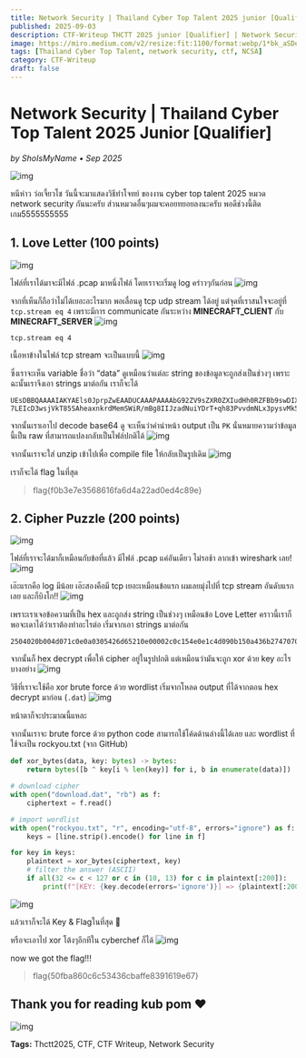 ```yaml
---
title: Network Security | Thailand Cyber Top Talent 2025 junior [Qualifier]
published: 2025-09-03
description: CTF-Writeup THCTT 2025 junior [Qualifier] | Network Security kub pom :)
image: https://miro.medium.com/v2/resize:fit:1100/format:webp/1*bk_aSDegtilLL4x1O29XoA.png
tags: [Thailand Cyber Top Talent, network security, ctf, NCSA]
category: CTF-Writeup
draft: false
---
```


# Network Security | Thailand Cyber Top Talent 2025 Junior [Qualifier]

_by ShoIsMyName • Sep 2025_

![img](https://miro.medium.com/v2/resize:fit:1100/format:webp/1*bk_aSDegtilLL4x1O29XoA.png)

หนีห่าว ว่อเจี้ยวโช วันนี้จะมาแสดงวิธีทำโจทย์ ของงาน cyber top talent 2025 หมวด network security กันนะครับ ส่วนหมวดอื่นๆผมจะคอยทยอยลงนะครับ พอดีช่วงนี้ติดเกม5555555555

## 1. Love Letter (100 points)      
![img](https://miro.medium.com/v2/resize:fit:640/format:webp/1*_uiC9un8tPxQpjyZhFO-Lw.png)

ไฟล์ที่เราได้มาจะมีไฟล์ .pcap มาหนึ่งไฟล์ โดยเราจะเริ่มดู log คร่าวๆกันก่อน
![img](https://miro.medium.com/v2/resize:fit:1100/format:webp/1*xfZUB40S1VEb-ot0fiHBqw.png)

จากที่เห็นก็ถือว่าไม่ได้เยอะอะไรมาก พอเลื่อนดู tcp udp stream ได้อยู่ แต่จุดที่เราสนใจจะอยู่ที่ `tcp.stream eq 4` เพราะมีการ communicate กันระหว่าง **MINECRAFT_CLIENT** กับ **MINECRAFT_SERVER**
![img](https://miro.medium.com/v2/resize:fit:1100/format:webp/1*vAfmCchB6kE0xLR-J1nPzw.png)

`tcp.stream eq 4`

เนื้อหาข้างในไฟล์ tcp stream จะเป็นแบบนี้
![img](https://miro.medium.com/v2/resize:fit:1100/format:webp/1*luISlRWQXw967WXwaGFjMw.png)

ซึ่งเราจะเห็น variable ชื่อว่า “data” ดูเหมือนว่าแต่ละ string ของข้อมูลจะถูกส่งเป็นช่วงๆ เพราะฉะนั้นเราจึงเอา strings มาต่อกัน เราก็จะได้

```
UEsDBBQAAAAIAKYAEls0JprpZwEAADUCAAAPAAAAbG92ZV9sZXR0ZXIudHh0RZFBb9swDIXv/hW89RIEbdpl3bGHASuw3gYMPdISFROVxECS4xlD//uenAC72AAfyffx6W0lL1yktt0wvNI4a2zEVM/ilCO5ibVQsEJzJc1VvZDNhd40iyscGi1Wot/Td3YTjdHcB00WfcWOs4pDd6C00gSPhq6LlBXCH4ldWMw8aSXH5SKeFm0T5pIkQxf07sT+IrnNINwPww/1XvLWqJnwqVd/iip1G62VT4I/50aW47qxrzbv6ZfRnJ2BgLTteu0uRsoC42ZkZ+kL5XYxZ3/jb3YS1MsmjmuDzytFCbjm94QZ7KGgaO96RSjyf/nEF6FzsX5KQC4LpRkx9ZFO2H2T4KwXsMeF17rbTo6A 7LEIcD3wsjVkT85SAheaxnkrdMemSWiR/mBg8IIJzadNuiYDrT+qh83PvvdmNLx3pysvMk5apAxDiHz6G+7HR/kqj1+Oz8eHY+Cjf+LDgf29+Cf3/E0+h39QSwECFAMUAAAACACmABJbNCaa6WcBAAA1AgAADwAAAAAAAAAAAAAAgAEAAAAAbG92ZV9sZXR0ZXIudHh0UEsFBgAAAAABAAEAPQAAAJQBAAAAAA==
```

จากนั้นเราเอาไป decode base64 ดู จะเห็นว่าคำนำหน้า output เป็น `PK` นั่นหมายความว่าข้อมูลนี้เป็น raw ที่สามารถแปลงกลับเป็นไฟล์ปกติได้
![img](https://miro.medium.com/v2/resize:fit:1100/format:webp/1*WYoxRdzmoNsb2qls7yJdWg.png)

จากนั้นเราจะใส่ unzip เข้าไปเพื่อ compile file ให้กลับเป็นรูปเดิม
![img](https://miro.medium.com/v2/resize:fit:1100/format:webp/1*87g6tIdCARNXKJ3MiTo8CA.png)

เราก็จะได้ flag ในที่สุด

> flag{f0b3e7e3568616fa6d4a22ad0ed4c89e}

## 2. Cipher Puzzle (200 points)
![img](https://miro.medium.com/v2/resize:fit:640/format:webp/1*1YUPQEr00sBj9Quc3i3keA.png)

ไฟล์ที่เราจะได้มาก็เหมือนกับข้อที่แล้ว มีไฟล์ .pcap แค่อันเดียว ไม่รอช้า ลากเข้า wireshark เลย!
![img](https://miro.medium.com/v2/resize:fit:1100/format:webp/1*4BAuKXFeHldSfGsXXhYOjw.png)

เอ๊ะแรกคือ log มีน้อย เอ๊ะสองคือมี tcp เยอะเหมือนข้อแรก ผมเลยมุ่งไปที่ tcp stream อันดับแรกเลย และก็บิงโก!!
![img](https://miro.medium.com/v2/resize:fit:1100/format:webp/1*O13PuU-PrSRs0H-objyLUw.png)

เพราะเราเจอข้อความที่เป็น hex และถูกส่ง string เป็นช่วงๆ เหมือนข้อ Love Letter คราวนี้เราก็พอจะเดาได้ว่าเราต้องทำอะไรต่อ เริ่มจากเอา strings มาต่อกัน

```
2504020b004d071c0e0a0305426d65210e00002c0c154e0e1c4d090b150a436b2747070c170b470704050a02014d0000081b05041c470208121d0608084108081d4d180112414d6b6401030c0615525f0b030f5f595d0258045a5e555d510c0f0008010a55525756595c580b5158106b
```

จากนั้นก็ hex decrypt เพื่อให้ cipher อยู่ในรูปปกติ แต่เหมือนว่ามันจะถูก xor ด้วย key อะไรบางอย่าง
![img](https://miro.medium.com/v2/resize:fit:1100/format:webp/1*K4dEVP5fEgsrPfDsSrmypw.png)

วิธีที่เราจะใช้คือ xor brute force ด้วย wordlist เริ่มจากโหลด output ที่ได้จากตอน hex decrypt มาก่อน (`.dat`)
![img](https://miro.medium.com/v2/resize:fit:1100/format:webp/1*IuBeqVrT4IAHr_Ga2RUnyg.png)

หน้าตาก็จะประมาณนี้แหละ

จากนั้นเราจะ brute force ด้วย python code สามารถใช้โค้ดด้านล่างนี้ได้เลย และ wordlist ที่ใช้จะเป็น rockyou.txt (จาก GitHub)

```python
def xor_bytes(data, key: bytes) -> bytes:  
    return bytes([b ^ key[i % len(key)] for i, b in enumerate(data)])  

# download cipher   
with open("download.dat", "rb") as f:  
    ciphertext = f.read()

# import wordlist   
with open("rockyou.txt", "r", encoding="utf-8", errors="ignore") as f:  
    keys = [line.strip().encode() for line in f]  

for key in keys:  
    plaintext = xor_bytes(ciphertext, key)  
    # filter the answer (ASCII)  
    if all(32 <= c < 127 or c in (10, 13) for c in plaintext[:200]):  
        print(f"[KEY: {key.decode(errors='ignore')}] => {plaintext[:200]}")
```
![img](https://miro.medium.com/v2/resize:fit:1100/format:webp/1*bD_2s_olfC5UuVNPf1a1Xw.png)

แล้วเราก็จะได้ Key & Flagในที่สุด 🎉

หรือจะเอาไป xor โต้งๆอีกทีใน cyberchef ก็ได้
![img](https://miro.medium.com/v2/resize:fit:1100/format:webp/1*ntqORpY2mcJE3DqUWRj_Qw.png)

now we got the flag!!!

> flag{50fba860c6c53436cbaffe8391619e67}

## Thank you for reading kub pom ❤
![img](https://miro.medium.com/v2/resize:fit:1100/format:webp/1*qbnyB8KCc2JRwb_ht4B59w.png)

**Tags:** Thctt2025, CTF, CTF Writeup, Network Security

